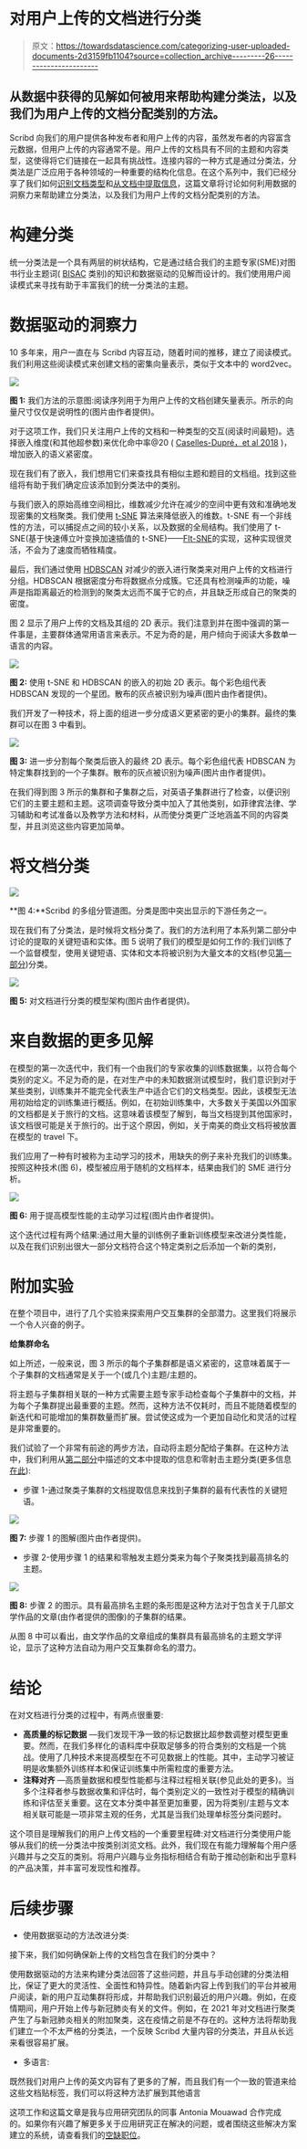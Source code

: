 # 对用户上传的文档进行分类

> 原文：<https://towardsdatascience.com/categorizing-user-uploaded-documents-2d3159fb1104?source=collection_archive---------26----------------------->

## 从数据中获得的见解如何被用来帮助构建分类法，以及我们为用户上传的文档分配类别的方法。

Scribd 向我们的用户提供各种发布者和用户上传的内容，虽然发布者的内容富含元数据，但用户上传的内容通常不是。用户上传的文档具有不同的主题和内容类型，这使得将它们链接在一起具有挑战性。连接内容的一种方式是通过分类法，分类法是广泛应用于各种领域的一种重要的结构化信息。在这个系列中，我们已经分享了我们如何[识别文档类型](/identifying-document-types-at-scribd-116311993c8e)和[从文档中提取信息](/information-extraction-at-scribd-f62f3025b5c9)，这篇文章将讨论如何利用数据的洞察力来帮助建立分类法，以及我们为用户上传的文档分配类别的方法。

# 构建分类

统一分类法是一个具有两层的树状结构，它是通过结合我们的主题专家(SME)对图书行业主题词( [BISAC](https://bisg.org/page/BISACEdition) 类别)的知识和数据驱动的见解而设计的。我们使用用户阅读模式来寻找有助于丰富我们的统一分类法的主题。

# 数据驱动的洞察力

10 多年来，用户一直在与 Scribd 内容互动，随着时间的推移，建立了阅读模式。我们利用这些阅读模式来创建文档的密集向量表示，类似于文本中的 word2vec。

![](img/e51f969ce9de004e135e841055512707.png)

**图 1:** 我们方法的示意图:阅读序列用于为用户上传的文档创建矢量表示。所示的向量尺寸仅仅是说明性的(图片由作者提供)。

对于这项工作，我们只关注用户上传的文档和一种类型的交互(阅读时间最短)。选择嵌入维度(和其他超参数)来优化命中率@20 ( [Caselles-Dupré，et al 2018](https://arxiv.org/abs/1804.04212) )，增加嵌入的语义紧密度。

现在我们有了嵌入，我们想用它们来查找具有相似主题和题目的文档组。找到这些组将有助于我们确定应该添加到分类法中的类别。

与我们嵌入的原始高维空间相比，维数减少允许在减少的空间中更有效和准确地发现密集的文档聚类。我们使用 [t-SNE](https://scikit-learn.org/stable/modules/generated/sklearn.manifold.TSNE.html) 算法来降低嵌入的维数。t-SNE 有一个非线性的方法，可以捕捉点之间的较小关系，以及数据的全局结构。我们使用了 t-SNE(基于快速傅立叶变换加速插值的 t-SNE)——[FIt-SNE](https://github.com/KlugerLab/FIt-SNE)的实现，这种实现很灵活，不会为了速度而牺牲精度。

最后，我们通过使用 [HDBSCAN](https://arxiv.org/pdf/1709.04545.pdf) 对减少的嵌入进行聚类来对用户上传的文档进行分组。HDBSCAN 根据密度分布将数据点分成簇。它还具有检测噪声的功能，噪声是指距离最近的检测到的聚类太远而不属于它的点，并且缺乏形成自己的聚类的密度。

图 2 显示了用户上传的文档及其组的 2D 表示。我们注意到并在图中强调的第一件事是，主要群体通常用语言来表示。不足为奇的是，用户倾向于阅读大多数单一语言的内容。

![](img/d343796a1b2e733e0f3d6bdd912ed060.png)

**图 2:** 使用 t-SNE 和 HDBSCAN 的嵌入的初始 2D 表示。每个彩色组代表 HDBSCAN 发现的一个星团。散布的灰点被识别为噪声(图片由作者提供)。

我们开发了一种技术，将上面的组进一步分成语义更紧密的更小的集群。最终的集群可以在图 3 中看到。

![](img/8bccd9f6660cce93d26d86484703035b.png)

**图 3:** 进一步分割每个聚类后嵌入的最终 2D 表示。每个彩色组代表 HDBSCAN 为特定集群找到的一个子集群。散布的灰点被识别为噪声(图片由作者提供)。

在我们得到图 3 所示的集群和子集群之后，对英语子集群进行了检查，以便识别它们的主要主题和主题。这项调查导致分类中加入了其他类别，如菲律宾法律、学习辅助和考试准备以及教学方法和材料，从而使分类更广泛地涵盖不同的内容类型，并且浏览这些内容更加简单。

# 将文档分类

![](img/afa64b86122dfca499c81e1f46fe4dba.png)

**图 4:**Scribd 的多组分管道图。分类是图中突出显示的下游任务之一。

现在我们有了分类法，是时候将文档分类了。我们的方法利用了本系列第二部分中讨论的提取的关键短语和实体。图 5 说明了我们的模型是如何工作的:我们训练了一个监督模型，使用关键短语、实体和文本将被识别为大量文本的文档(参见[第一部分](/identifying-document-types-at-scribd-116311993c8e))分类。

![](img/b191c56976892f4ed681b47d880dfa35.png)

**图 5:** 对文档进行分类的模型架构(图片由作者提供)。

# 来自数据的更多见解

在模型的第一次迭代中，我们有一个由我们的专家收集的训练数据集，以符合每个类别的定义。不足为奇的是，在对生产中的未知数据测试模型时，我们意识到对于某些类别，训练集并不能完全代表生产中适合它们的文档类型。因此，该模型无法用初始给定的训练集进行概括。例如，在初始训练集中，大多数关于美国以外国家的文档都是关于旅行的文档。这意味着该模型了解到，每当文档提到其他国家时，该文档很可能是关于旅行的。出于这个原因，例如，关于南美的商业文档将被放置在模型的 travel 下。

我们应用了一种有时被称为主动学习的技术，用缺失的例子来补充我们的训练集。按照这种技术(图 6)，模型被应用于随机的文档样本，结果由我们的 SME 进行分析。

![](img/0d50e0213ac73e13a143e65277b16129.png)

**图 6:** 用于提高模型性能的主动学习过程(图片由作者提供)。

这个迭代过程有两个结果:通过用大量的训练例子重新训练模型来改进分类性能，以及在我们识别出很大一部分文档符合这个特定类别之后添加一个新的类别，

# 附加实验

在整个项目中，进行了几个实验来探索用户交互集群的全部潜力。这里我们将展示一个令人兴奋的例子。

**给集群命名**

如上所述，一般来说，图 3 所示的每个子集群都是语义紧密的，这意味着属于一个子集群的文档通常是关于一个(或几个)主题/主题的。

将主题与子集群相关联的一种方式需要主题专家手动检查每个子集群中的文档，并为每个子集群提出最重要的主题。然而，这种方法不仅耗时，而且不能随着模型的新迭代和可能增加的集群数量而扩展。尝试使这成为一个更加自动化和灵活的过程是非常重要的。

我们试验了一个非常有前途的两步方法，自动将主题分配给子集群。在这种方法中，我们利用从[第二部分](/information-extraction-at-scribd-f62f3025b5c9)中描述的文本中提取的信息和零射击主题分类(更多信息[在此](https://arxiv.org/abs/1909.00161)):

*   步骤 1-通过聚类子集群的文档提取信息来找到子集群的最有代表性的关键短语。

![](img/fced02172fdc8674014f5639a49d601d.png)

**图 7:** 步骤 1 的图解(图片由作者提供)。

*   步骤 2-使用步骤 1 的结果和零触发主题分类来为每个子聚类找到最高排名的主题。

![](img/a62657f9f9089c2f9c01d1fcb32f9d34.png)

**图 8:** 步骤 2 的图示。具有最高排名主题的条形图是这种方法对于包含关于几部文学作品的文章(由作者提供的图像)的子集群的结果。

从图 8 中可以看出，由文学作品的文章组成的集群具有最高排名的主题文学评论，显示了这种方法自动为用户交互集群命名的潜力。

# 结论

在对文档进行分类的过程中，有两点很重要:

*   **高质量的标记数据** —我们发现干净一致的标记数据比超参数调整对模型更重要。然而，在我们多样化的语料库中获取足够多的符合类别的文档是一个挑战。使用了几种技术来提高模型在不可见数据上的性能。其中，主动学习被证明是收集额外训练样本和保证训练集中所需粒度的重要方法。
*   **注释对齐** —高质量数据和模型性能都与注释过程相关联(参见此处的更多)。当多个注释者参与数据收集和评估时，每个类别定义的一致性对于模型的精确训练和评估至关重要。这在文本分类中甚至更加重要，因为将类别/主题与文本相关联可能是一项非常主观的任务，尤其是当我们处理单标签分类问题时。

这个项目是理解我们的用户上传文档的一个重要里程碑:对文档进行分类使用户能够从我们的统一分类法中按类别浏览文档。此外，我们现在有能力理解每个用户感兴趣并与之交互的类别。将用户兴趣与业务指标相结合有助于推动创新和出乎意料的产品决策，并丰富可发现性和推荐。

# 后续步骤

*   使用数据驱动的方法改进分类:

接下来，我们如何确保新上传的文档包含在我们的分类中？

使用数据驱动的方法来构建分类法回答了这些问题，并且与手动创建的分类法相比，保证了更大的灵活性、全面性和特异性。随着新内容上传到我们的平台并被用户阅读，新的用户互动集群将形成，并帮助我们识别最近的用户兴趣。例如，在疫情期间，用户开始上传与新冠肺炎有关的文件。例如，在 2021 年对文档进行聚类产生了与新冠肺炎相关的附加聚类，这在疫情之前是不存在的。这种方法将帮助我们建立一个不太严格的分类法，一个反映 Scribd 大量内容的分类法，并且从长远来看很容易扩展。

*   多语言:

既然我们对用户上传的英文内容有了更多的了解，而且我们有一个一致的管道来给这些文档贴标签，我们可以将这种方法扩展到其他语言

这项工作和这篇文章是我与应用研究团队的同事 Antonia Mouawad 合作完成的。如果你有兴趣了解更多关于应用研究正在解决的问题，或者围绕这些解决方案建立的系统，请查看我们的[空缺职位](https://tech.scribd.com/careers/#open-positions)。